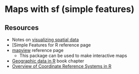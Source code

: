 # Maps with sf (simple features)

## Resources 

- Notes on [visualizing spatial data](https://sta199-f21-001.netlify.app/slides/spatial.html#1)
- [Simple Features for R[](https://r-spatial.github.io/sf/) reference page
- [mapview](https://r-spatial.github.io/mapview/index.html) reference page
  - This package can be used to make interactive maps
- [Geographic data in R](https://geocompr.robinlovelace.net/spatial-class.html) book chapter
- [Overview of Coordinate Reference Systems in R](https://www.nceas.ucsb.edu/sites/default/files/2020-04/OverviewCoordinateReferenceSystems.pdf)